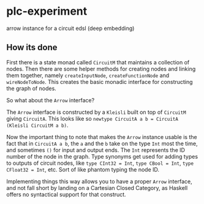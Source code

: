 # plc-experiment
arrow instance for a circuit edsl (deep embedding)

## How its done
First there is a state monad called ```CircuitM``` that maintains a collection of nodes.
Then there are some helper methods for creating nodes and linking them together, namely
```createInputNode```, ```createFunctionNode``` and ```wireNodeToNode```. This creates
the basic monadic interface for constructing the graph of nodes.

So what about the ```Arrow``` interface?

The ```Arrow``` interface is constructed by a ```Kleisli``` built on top of ```CircuitM``` giving ```CircuitA```.
This looks like so ```newtype CircuitA a b = CircuitA (Kleisli CircuitM a b)```.

Now the important thing to note that makes the ```Arrow``` instance usable is the fact that in ```CircuitA a b```,
the ```a``` and the ```b``` take on the type ```Int``` most the time, and sometimes ```()``` for input and output ends.
The ```Int``` represents the ID number of the node in the graph. Type synonyms get used for adding types to outputs of
circuit nodes, like ```type CInt32 = Int```, ```type CBool = Int```, ```type CFloat32 = Int```, etc. Sort of like phantom
typing the node ID.

Implementing things this way allows you to have a proper ```Arrow``` interface, and not fall short by landing on a
Cartesian Closed Category, as Haskell offers no syntactical support for that construct.
